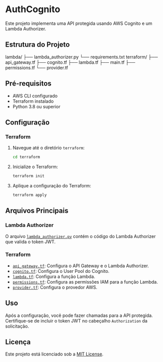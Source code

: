 # AuthCognito

Este projeto implementa uma API protegida usando AWS Cognito e um Lambda Authorizer.

## Estrutura do Projeto
lambda/
    ├── lambda_authorizer.py
    └── requirements.txt
terraform/
    ├── api_gateway.tf
    ├── cognito.tf
    ├── lambda.tf
    ├── main.tf
    ├── permissions.tf
    └── provider.tf


## Pré-requisitos

- AWS CLI configurado
- Terraform instalado
- Python 3.8 ou superior

## Configuração

### Terraform

1. Navegue até o diretório `terraform`:
    ```sh
    cd terraform
    ```

2. Inicialize o Terraform:
    ```sh
    terraform init
    ```

3. Aplique a configuração do Terraform:
    ```sh
    terraform apply
    ```

## Arquivos Principais

### Lambda Authorizer

O arquivo [`lambda_authorizer.py`](lambda/lambda_authorizer.py) contém o código do Lambda Authorizer que valida o token JWT.

### Terraform

- [`api_gateway.tf`](terraform/api_gateway.tf): Configura o API Gateway e o Lambda Authorizer.
- [`cognito.tf`](terraform/cognito.tf): Configura o User Pool do Cognito.
- [`lambda.tf`](terraform/lambda.tf): Configura a função Lambda.
- [`permissions.tf`](terraform/permissions.tf): Configura as permissões IAM para a função Lambda.
- [`provider.tf`](terraform/provider.tf): Configura o provedor AWS.

## Uso

Após a configuração, você pode fazer chamadas para a API protegida. Certifique-se de incluir o token JWT no cabeçalho `Authorization` da solicitação.

## Licença

Este projeto está licenciado sob a [MIT License](LICENSE).